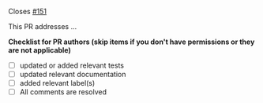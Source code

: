 <!-- If this PR closes a GitHub issue, make sure the title starts with the issue number, and reference it here -->
Closes [#151](https://github.com/slacgismo/solar-data-tools/issues/151)

<!-- describe the changes comprising this PR here -->
This PR addresses ...

**Checklist for PR authors (skip items if you don't have permissions or they are not applicable)**
- [ ] updated or added relevant tests
- [ ] updated relevant documentation
- [ ] added relevant label(s)
- [ ] All comments are resolved
